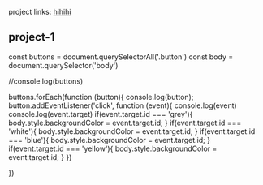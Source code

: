 project links: [hihihi](https://stackblitz.com/edit/dom-project-chaiaurcode?file=index.html) 


## project-1

const buttons = document.querySelectorAll('.button')
const body = document.querySelector('body')


//console.log(buttons)

buttons.forEach(function (button){
  console.log(button);
  button.addEventListener('click', function (event){
    console.log(event)
    console.log(event.target)
    if(event.target.id === 'grey'){
      body.style.backgroundColor = event.target.id;
    }
    if(event.target.id === 'white'){
      body.style.backgroundColor = event.target.id;
    }
    if(event.target.id === 'blue'){
      body.style.backgroundColor = event.target.id;
    }
    if(event.target.id === 'yellow'){
      body.style.backgroundColor = event.target.id;
    }
  })

})